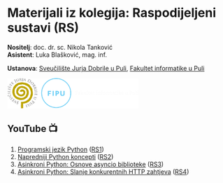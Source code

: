 # Materijali iz kolegija: Raspodijeljeni sustavi (RS)

**Nositelj**: doc. dr. sc. Nikola Tanković  
**Asistent**: Luka Blašković, mag. inf.

**Ustanova**: [Sveučilište Jurja Dobrile u Puli](https://www.unipu.hr/), [Fakultet informatike u Puli](https://fipu.unipu.hr/)

<picture>
  <source media="(prefers-color-scheme: dark)" srcset="https://raw.githubusercontent.com/lukablaskovic/FIPU-WA/refs/heads/main/FIPU_UNIPU_white.png">
  <source media="(prefers-color-scheme: light)" srcset="https://raw.githubusercontent.com/lukablaskovic/FIPU-WA/refs/heads/main/FIPU_UNIPU.png">
  <img alt="Fakultet informatike u Puli (materijali iz kolegija Raspodijeljeni sustavi - Luka Blašković)" 
       src="https://raw.githubusercontent.com/lukablaskovic/FIPU-WA/refs/heads/main/FIPU_UNIPU_white.png" width="300">
</picture>

## YouTube 📺

1. [Programski jezik Python](https://youtu.be/kXePMgkIHsI) ([RS1](https://github.com/lukablaskovic/FIPU-RS/tree/main/RS1%20-%20Ponavljanje%20Pythona))
2. [Napredniji Python koncepti](https://youtu.be/ql80nc2oGR4) ([RS2](https://github.com/lukablaskovic/FIPU-RS/tree/main/RS2%20-%20Napredniji%20Python%20koncepti))
3. [Asinkroni Python: Osnove asyncio biblioteke](https://youtu.be/f5pmXZnoA0M) ([RS3](https://github.com/lukablaskovic/FIPU-RS/tree/main/RS3%20-%20Asinkroni%20Python%20-%20Osnove%20asyncio%20biblioteke))
4. [Asinkroni Python: Slanje konkurentnih HTTP zahtjeva](https://youtu.be/XdmGpfCJbaE) ([RS4](https://github.com/lukablaskovic/FIPU-RS/tree/main/RS4%20-%20Asinkroni%20Python%20-%20Slanje%20konkurentnih%20HTTP%20zahtjeva))
